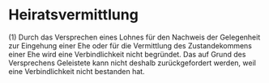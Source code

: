 # Heiratsvermittlung

(1) Durch das Versprechen eines Lohnes für den Nachweis der Gelegenheit zur Eingehung einer Ehe oder für die Vermittlung des Zustandekommens einer Ehe wird eine Verbindlichkeit nicht begründet. Das auf Grund des Versprechens Geleistete kann nicht deshalb zurückgefordert werden, weil eine Verbindlichkeit nicht bestanden hat.